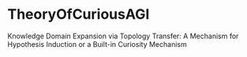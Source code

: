 # TheoryOfCuriousAGI
Knowledge Domain Expansion via Topology Transfer: A Mechanism for Hypothesis Induction or a Built-in Curiosity Mechanism
